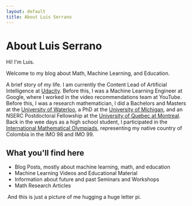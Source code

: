 ```yaml
---
layout: default
title: About Luis Serrano
---
```


<div class="post">
	<h1 class="pageTitle">About Luis Serrano</h1>
	<p class="intro">Hi! I'm Luis.</p>
	<p>Welcome to my blog about Math, Machine Learning, and Education.</p>
	<p>A brief story of my life. I am currently the Content Lead of Artificial Intelligence at <a href = "http://udacity.com">Udacity</a>. Before this, I was a Machine Learning Engineer at Google, where I worked in the video recommendations team at YouTube. Before this, I was a research mathematician, I did a Bachelors and Masters at the <a href = "http://www.uwaterloo.ca">University of Waterloo</a>, a PhD at the <a href = "http://www.umich.edu">University of Michigan</a>, and an NSERC Postdoctoral Fellowship at the <a href = "http://www.uqam.ca">University of Quebec at Montreal</a>. Back in the wee days as a high school student, I participated in the <a href = "https://www.imo-official.org/">International Mathematical Olympiads</a>, representing my native country of Colombia in the IMO 98 and IMO 99.</p>
	<h2>What you'll find here</h2>
	<ul>
		<li>Blog Posts, mostly about machine learning, math, and education</li>
  		<li>Machine Learning Videos and Educational Material</li>
  		<li>Information about future and past Seminars and Workshops</li>
  		<li>Math Research Articles</li>
  	</ul>
	<img src="{{ '/assets/img/pi.jpg' | prepend: site.baseurl }}" alt="">
	And this is just a picture of me hugging a huge letter pi.
</div>
